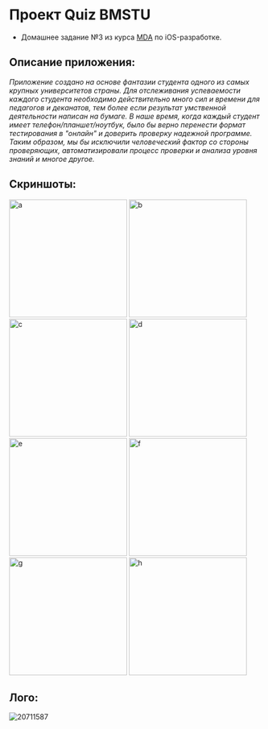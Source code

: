 # Проект Quiz BMSTU
* Домашнее задание №3 из курса [MDA]( https://www.m-d-a.ru/ ) по iOS-разработке.

## Описание приложения: 
*Приложение создано на основе фантазии студента одного из самых крупных университетов страны. 
Для отслеживания успеваемости каждого студента необходимо действительно много сил и времени для педагогов и деканатов, тем более если результат умственной деятельности написан на бумаге. В наше время, когда каждый студент имеет телефон/планшет/ноутбук, было бы верно перенести формат тестирования в "онлайн" и доверить проверку надежной программе. Таким образом, мы бы исключили человеческий фактор со стороны проверяющих, автоматизировали процесс проверки и анализа уровня знаний и многое другое.*

## Скриншоты:
<img width="234" alt="a" src="https://user-images.githubusercontent.com/78722676/183452707-47108f45-35f1-4973-9003-e1363762f5b2.png">
<img width="234" alt="b" src="https://user-images.githubusercontent.com/78722676/183452700-075e81c6-8eae-449a-a66b-110fbf88e750.png">
<img width="234" alt="c" src="https://user-images.githubusercontent.com/78722676/183452674-b46adae3-8a75-4f85-8e77-b435b77e9657.png">
<img width="234" alt="d" src="https://user-images.githubusercontent.com/78722676/183452678-98137e84-0937-4987-915e-3efe760bd99a.png">
<img width="234" alt="e" src="https://user-images.githubusercontent.com/78722676/183452682-4e16da2d-9700-4149-832f-5fc4d5adedb3.png">
<img width="234" alt="f" src="https://user-images.githubusercontent.com/78722676/183452690-c4f5ad97-a0ea-4511-930c-d3203a6a1411.png">
<img width="234" alt="g" src="https://user-images.githubusercontent.com/78722676/183452693-97508cee-3be5-492d-96d3-efa4f1a53634.png">
<img width="234" alt="h" src="https://user-images.githubusercontent.com/78722676/183452698-0ccb1d37-ce49-4858-90db-9e44ac4ee48e.png">

## Лого:
![20711587](https://user-images.githubusercontent.com/78722676/183457534-9799872d-9677-4718-98a2-94f1cd4a5708.png)
